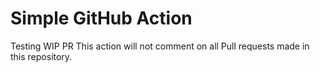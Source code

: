 # Simple GitHub Action

Testing WIP PR
This action will not comment on all Pull requests made in this repository.
